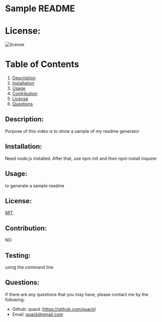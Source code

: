 # Sample README

# License: 
![license](https://img.shields.io/badge/License-[MIT](LICENSE.txt)-blue?style=for-the-badge&logo=appveyor.svg)


# Table of Contents 

1. [Description](#description)
2. [Installation](#installation)
3. [Usage](#usage)
4. [Contribution](#contribution)
5. [License](#license)
6. [Questions](#questions)
    
## Description: 
Purpose of this video is to show a sample of my readme generator

## Installation: 
Need node.js installed. After that, use npm init and then npm install inquirer

## Usage: 
to generate a sample readme

## License: 
[MIT](LICENSE.txt)

## Contribution: 
NO

## Testing: 
using the command line

## Questions: 
If there are any questions that you may have, please contact me by the following:

* Github: quack (https://github.com/quack)
* Email: quack@gmail.com 
